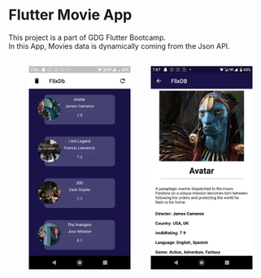 # Flutter Movie App

This project is a part of GDG Flutter Bootcamp.<br>
In this App, Movies data is dynamically coming from the Json API.<br><br>

<img align="left" src="https://raw.githubusercontent.com/Gupta-shifali/Movie-App/master/Screenshot_1.png" width="200" height="400" hspace=40> 
<img align="left" src="https://raw.githubusercontent.com/Gupta-shifali/Movie-App/master/Screenshot_2.png" width="200" height="400">
